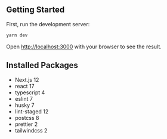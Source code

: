 ## Getting Started

First, run the development server:

```bash
yarn dev
```

Open [http://localhost:3000](http://localhost:3000) with your browser to see the result.

## Installed Packages

- Next.js 12
- react 17
- typescript 4
- eslint 7
- husky 7
- lint-staged 12
- postcss 8
- prettier 2
- tailwindcss 2
